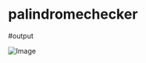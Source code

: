 # palindromechecker

#output


![Image](https://github.com/user-attachments/assets/fb832621-d693-43d2-8664-abed3a8228bf)

